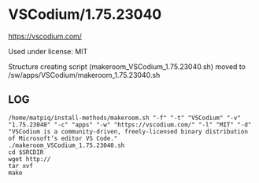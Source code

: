 VSCodium/1.75.23040
========================

<https://vscodium.com/>

Used under license:
MIT


Structure creating script (makeroom_VSCodium_1.75.23040.sh) moved to /sw/apps/VSCodium/makeroom_1.75.23040.sh

LOG
---

    /home/matpiq/install-methods/makeroom.sh "-f" "-t" "VSCodium" "-v" "1.75.23040" "-c" "apps" "-w" "https://vscodium.com/" "-l" "MIT" "-d" "VSCodium is a community-driven, freely-licensed binary distribution of Microsoft’s editor VS Code."
    ./makeroom_VSCodium_1.75.23040.sh
    cd $SRCDIR
    wget http://
    tar xvf 
    make

